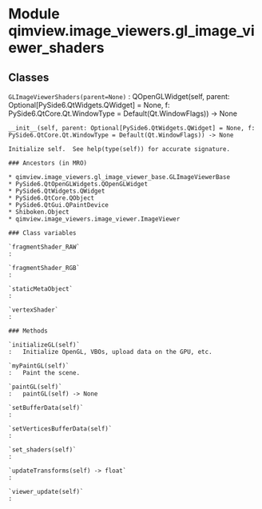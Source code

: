 Module qimview.image_viewers.gl_image_viewer_shaders
====================================================

Classes
-------

`GLImageViewerShaders(parent=None)`
:   QOpenGLWidget(self, parent: Optional[PySide6.QtWidgets.QWidget] = None, f: PySide6.QtCore.Qt.WindowType = Default(Qt.WindowFlags)) -> None
    
    __init__(self, parent: Optional[PySide6.QtWidgets.QWidget] = None, f: PySide6.QtCore.Qt.WindowType = Default(Qt.WindowFlags)) -> None
    
    Initialize self.  See help(type(self)) for accurate signature.

    ### Ancestors (in MRO)

    * qimview.image_viewers.gl_image_viewer_base.GLImageViewerBase
    * PySide6.QtOpenGLWidgets.QOpenGLWidget
    * PySide6.QtWidgets.QWidget
    * PySide6.QtCore.QObject
    * PySide6.QtGui.QPaintDevice
    * Shiboken.Object
    * qimview.image_viewers.image_viewer.ImageViewer

    ### Class variables

    `fragmentShader_RAW`
    :

    `fragmentShader_RGB`
    :

    `staticMetaObject`
    :

    `vertexShader`
    :

    ### Methods

    `initializeGL(self)`
    :   Initialize OpenGL, VBOs, upload data on the GPU, etc.

    `myPaintGL(self)`
    :   Paint the scene.

    `paintGL(self)`
    :   paintGL(self) -> None

    `setBufferData(self)`
    :

    `setVerticesBufferData(self)`
    :

    `set_shaders(self)`
    :

    `updateTransforms(self) ‑> float`
    :

    `viewer_update(self)`
    :